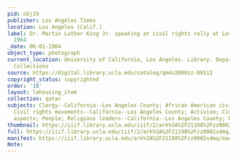 ```yaml
---
pid: obj19
publisher: Los Angeles Times
location: Los Angeles (Calif.)
label: Dr. Martin Luther King Jr. speaking at civil rights rally at Los Angeles Coliseum,
  1964
_date: 06-01-1964
object_type: photograph
current_location: University of California, Los Angeles. Library. Department of Special
  Collections
source: https://digital.library.ucla.edu/catalog/qm4s2000zz-89112
copyright_status: copyrighted
order: '18'
layout: lahousing_item
collection: qatar
subjects: Clergy--California--Los Angeles County; African American civil rights workers;
  Civil rights movements--California--Los Angeles County; Activism; Civil rights--Religious
  aspects; People; Religious leaders--California--Los Angeles County; Public speaking
thumbnail: https://iiif.library.ucla.edu/iiif/2/ark%3A%2F21198%2Fzz0002s4mq/full/100,/0/default.jpg
full: https://iiif.library.ucla.edu/iiif/2/ark%3A%2F21198%2Fzz0002s4mq/full/600,/0/default.jpg
manifest: https://iiif.library.ucla.edu/ark%3A%2F21198%2Fzz0002s4mq/manifest
Note: 
---
```

